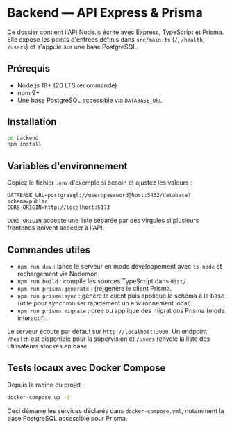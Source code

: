 # Backend — API Express & Prisma

Ce dossier contient l'API Node.js écrite avec Express, TypeScript et Prisma. Elle expose les points d'entrées définis dans `src/main.ts` (`/`, `/health`, `/users`) et s'appuie sur une base PostgreSQL.

## Prérequis
- Node.js 18+ (20 LTS recommandé)
- npm 9+
- Une base PostgreSQL accessible via `DATABASE_URL`

## Installation
```bash
cd backend
npm install
```

## Variables d'environnement
Copiez le fichier `.env` d'exemple si besoin et ajustez les valeurs :

```
DATABASE_URL=postgresql://user:password@host:5432/database?schema=public
CORS_ORIGIN=http://localhost:5173
```

`CORS_ORIGIN` accepte une liste séparée par des virgules si plusieurs frontends doivent accéder à l'API.

## Commandes utiles
- `npm run dev` : lance le serveur en mode développement avec `ts-node` et rechargement via Nodemon.
- `npm run build` : compile les sources TypeScript dans `dist/`.
- `npm run prisma:generate` : (re)génère le client Prisma.
- `npm run prisma:sync` : génère le client puis applique le schéma à la base (utile pour synchroniser rapidement un environnement local).
- `npm run prisma:migrate` : crée ou applique des migrations Prisma (mode interactif).

Le serveur écoute par défaut sur `http://localhost:3000`. Un endpoint `/health` est disponible pour la supervision et `/users` renvoie la liste des utilisateurs stockés en base.

## Tests locaux avec Docker Compose
Depuis la racine du projet :
```bash
docker-compose up -d
```
Ceci démarre les services déclarés dans `docker-compose.yml`, notamment la base PostgreSQL accessible pour Prisma.

